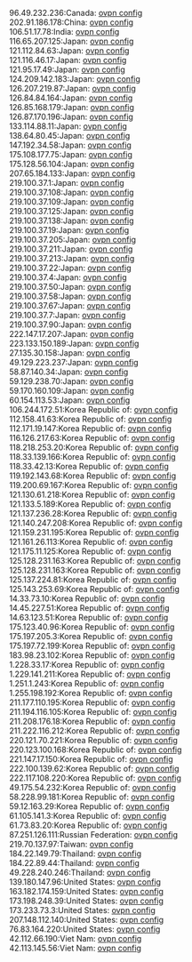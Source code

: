 96.49.232.236:Canada: [ovpn config](vpn/96_49_232_236.ovpn)  
202.91.186.178:China: [ovpn config](vpn/202_91_186_178.ovpn)  
106.51.17.78:India: [ovpn config](vpn/106_51_17_78.ovpn)  
116.65.207.125:Japan: [ovpn config](vpn/116_65_207_125.ovpn)  
121.112.84.63:Japan: [ovpn config](vpn/121_112_84_63.ovpn)  
121.116.46.17:Japan: [ovpn config](vpn/121_116_46_17.ovpn)  
121.95.17.49:Japan: [ovpn config](vpn/121_95_17_49.ovpn)  
124.209.142.183:Japan: [ovpn config](vpn/124_209_142_183.ovpn)  
126.207.219.87:Japan: [ovpn config](vpn/126_207_219_87.ovpn)  
126.84.84.164:Japan: [ovpn config](vpn/126_84_84_164.ovpn)  
126.85.168.179:Japan: [ovpn config](vpn/126_85_168_179.ovpn)  
126.87.170.196:Japan: [ovpn config](vpn/126_87_170_196.ovpn)  
133.114.88.11:Japan: [ovpn config](vpn/133_114_88_11.ovpn)  
138.64.80.45:Japan: [ovpn config](vpn/138_64_80_45.ovpn)  
147.192.34.58:Japan: [ovpn config](vpn/147_192_34_58.ovpn)  
175.108.177.75:Japan: [ovpn config](vpn/175_108_177_75.ovpn)  
175.128.56.104:Japan: [ovpn config](vpn/175_128_56_104.ovpn)  
207.65.184.133:Japan: [ovpn config](vpn/207_65_184_133.ovpn)  
219.100.37.1:Japan: [ovpn config](vpn/219_100_37_1.ovpn)  
219.100.37.108:Japan: [ovpn config](vpn/219_100_37_108.ovpn)  
219.100.37.109:Japan: [ovpn config](vpn/219_100_37_109.ovpn)  
219.100.37.125:Japan: [ovpn config](vpn/219_100_37_125.ovpn)  
219.100.37.138:Japan: [ovpn config](vpn/219_100_37_138.ovpn)  
219.100.37.19:Japan: [ovpn config](vpn/219_100_37_19.ovpn)  
219.100.37.205:Japan: [ovpn config](vpn/219_100_37_205.ovpn)  
219.100.37.211:Japan: [ovpn config](vpn/219_100_37_211.ovpn)  
219.100.37.213:Japan: [ovpn config](vpn/219_100_37_213.ovpn)  
219.100.37.22:Japan: [ovpn config](vpn/219_100_37_22.ovpn)  
219.100.37.4:Japan: [ovpn config](vpn/219_100_37_4.ovpn)  
219.100.37.50:Japan: [ovpn config](vpn/219_100_37_50.ovpn)  
219.100.37.58:Japan: [ovpn config](vpn/219_100_37_58.ovpn)  
219.100.37.67:Japan: [ovpn config](vpn/219_100_37_67.ovpn)  
219.100.37.7:Japan: [ovpn config](vpn/219_100_37_7.ovpn)  
219.100.37.90:Japan: [ovpn config](vpn/219_100_37_90.ovpn)  
222.147.17.207:Japan: [ovpn config](vpn/222_147_17_207.ovpn)  
223.133.150.189:Japan: [ovpn config](vpn/223_133_150_189.ovpn)  
27.135.30.158:Japan: [ovpn config](vpn/27_135_30_158.ovpn)  
49.129.223.237:Japan: [ovpn config](vpn/49_129_223_237.ovpn)  
58.87.140.34:Japan: [ovpn config](vpn/58_87_140_34.ovpn)  
59.129.238.70:Japan: [ovpn config](vpn/59_129_238_70.ovpn)  
59.170.160.109:Japan: [ovpn config](vpn/59_170_160_109.ovpn)  
60.154.113.53:Japan: [ovpn config](vpn/60_154_113_53.ovpn)  
106.244.172.51:Korea Republic of: [ovpn config](vpn/106_244_172_51.ovpn)  
112.158.41.63:Korea Republic of: [ovpn config](vpn/112_158_41_63.ovpn)  
112.171.19.147:Korea Republic of: [ovpn config](vpn/112_171_19_147.ovpn)  
116.126.217.63:Korea Republic of: [ovpn config](vpn/116_126_217_63.ovpn)  
118.218.253.20:Korea Republic of: [ovpn config](vpn/118_218_253_20.ovpn)  
118.33.139.166:Korea Republic of: [ovpn config](vpn/118_33_139_166.ovpn)  
118.33.42.13:Korea Republic of: [ovpn config](vpn/118_33_42_13.ovpn)  
119.192.143.68:Korea Republic of: [ovpn config](vpn/119_192_143_68.ovpn)  
119.200.69.167:Korea Republic of: [ovpn config](vpn/119_200_69_167.ovpn)  
121.130.61.218:Korea Republic of: [ovpn config](vpn/121_130_61_218.ovpn)  
121.133.5.189:Korea Republic of: [ovpn config](vpn/121_133_5_189.ovpn)  
121.137.236.28:Korea Republic of: [ovpn config](vpn/121_137_236_28.ovpn)  
121.140.247.208:Korea Republic of: [ovpn config](vpn/121_140_247_208.ovpn)  
121.159.231.195:Korea Republic of: [ovpn config](vpn/121_159_231_195.ovpn)  
121.161.26.113:Korea Republic of: [ovpn config](vpn/121_161_26_113.ovpn)  
121.175.11.125:Korea Republic of: [ovpn config](vpn/121_175_11_125.ovpn)  
125.128.231.163:Korea Republic of: [ovpn config](vpn/125_128_231_163.ovpn)  
125.128.231.163:Korea Republic of: [ovpn config](vpn/125_128_231_163.ovpn)  
125.137.224.81:Korea Republic of: [ovpn config](vpn/125_137_224_81.ovpn)  
125.143.253.69:Korea Republic of: [ovpn config](vpn/125_143_253_69.ovpn)  
14.33.73.10:Korea Republic of: [ovpn config](vpn/14_33_73_10.ovpn)  
14.45.227.51:Korea Republic of: [ovpn config](vpn/14_45_227_51.ovpn)  
14.63.123.51:Korea Republic of: [ovpn config](vpn/14_63_123_51.ovpn)  
175.123.40.96:Korea Republic of: [ovpn config](vpn/175_123_40_96.ovpn)  
175.197.205.3:Korea Republic of: [ovpn config](vpn/175_197_205_3.ovpn)  
175.197.72.199:Korea Republic of: [ovpn config](vpn/175_197_72_199.ovpn)  
183.98.23.102:Korea Republic of: [ovpn config](vpn/183_98_23_102.ovpn)  
1.228.33.17:Korea Republic of: [ovpn config](vpn/1_228_33_17.ovpn)  
1.229.141.211:Korea Republic of: [ovpn config](vpn/1_229_141_211.ovpn)  
1.251.1.243:Korea Republic of: [ovpn config](vpn/1_251_1_243.ovpn)  
1.255.198.192:Korea Republic of: [ovpn config](vpn/1_255_198_192.ovpn)  
211.177.110.195:Korea Republic of: [ovpn config](vpn/211_177_110_195.ovpn)  
211.194.116.105:Korea Republic of: [ovpn config](vpn/211_194_116_105.ovpn)  
211.208.176.18:Korea Republic of: [ovpn config](vpn/211_208_176_18.ovpn)  
211.222.116.212:Korea Republic of: [ovpn config](vpn/211_222_116_212.ovpn)  
220.121.70.221:Korea Republic of: [ovpn config](vpn/220_121_70_221.ovpn)  
220.123.100.168:Korea Republic of: [ovpn config](vpn/220_123_100_168.ovpn)  
221.147.17.150:Korea Republic of: [ovpn config](vpn/221_147_17_150.ovpn)  
222.100.139.62:Korea Republic of: [ovpn config](vpn/222_100_139_62.ovpn)  
222.117.108.220:Korea Republic of: [ovpn config](vpn/222_117_108_220.ovpn)  
49.175.54.232:Korea Republic of: [ovpn config](vpn/49_175_54_232.ovpn)  
58.228.99.181:Korea Republic of: [ovpn config](vpn/58_228_99_181.ovpn)  
59.12.163.29:Korea Republic of: [ovpn config](vpn/59_12_163_29.ovpn)  
61.105.141.3:Korea Republic of: [ovpn config](vpn/61_105_141_3.ovpn)  
61.73.83.20:Korea Republic of: [ovpn config](vpn/61_73_83_20.ovpn)  
87.251.126.111:Russian Federation: [ovpn config](vpn/87_251_126_111.ovpn)  
219.70.137.97:Taiwan: [ovpn config](vpn/219_70_137_97.ovpn)  
184.22.149.79:Thailand: [ovpn config](vpn/184_22_149_79.ovpn)  
184.22.89.44:Thailand: [ovpn config](vpn/184_22_89_44.ovpn)  
49.228.240.246:Thailand: [ovpn config](vpn/49_228_240_246.ovpn)  
139.180.147.96:United States: [ovpn config](vpn/139_180_147_96.ovpn)  
163.182.174.159:United States: [ovpn config](vpn/163_182_174_159.ovpn)  
173.198.248.39:United States: [ovpn config](vpn/173_198_248_39.ovpn)  
173.233.73.3:United States: [ovpn config](vpn/173_233_73_3.ovpn)  
207.148.112.140:United States: [ovpn config](vpn/207_148_112_140.ovpn)  
76.83.164.220:United States: [ovpn config](vpn/76_83_164_220.ovpn)  
42.112.66.190:Viet Nam: [ovpn config](vpn/42_112_66_190.ovpn)  
42.113.145.56:Viet Nam: [ovpn config](vpn/42_113_145_56.ovpn)  
